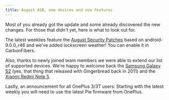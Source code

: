 ```yaml
---
title: August ASB, new devices and new features
---
```


Most of you already got the update and some already discovered the new changes. For those that didn't yet, here is what to look out for.

The latest weeklies feature the [August Security Patches](https://source.android.com/security/bulletin/2019-08-01.html) based on android-9.0.0_r46 and we've added lockscreen weather! You can enable it in CarbonFibers.

Also, thanks to newly joined team members we were able to extend our list of supported devices.
We're happy to welcome back the [Samsung Galaxy S2](https://get.carbonrom.org/device-i9100.html) (yes, that thing that released with Gingerbread back in 2011) and the [Xiaomi Redmi Note 5](https://get.carbonrom.org/device-whyred.html).

Lastly, an announcement for all OnePlus 3/3T users: Starting with the latest weekly you will need to use the latest Pie firmware from OnePlus.